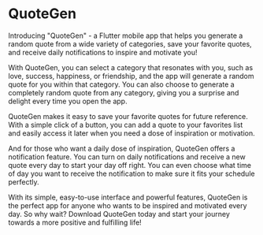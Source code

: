 # QuoteGen

Introducing "QuoteGen" - a Flutter mobile app that helps you generate a random quote from a wide variety of categories, save your favorite quotes, and receive daily notifications to inspire and motivate you!

With QuoteGen, you can select a category that resonates with you, such as love, success, happiness, or friendship, and the app will generate a random quote for you within that category. You can also choose to generate a completely random quote from any category, giving you a surprise and delight every time you open the app.

QuoteGen makes it easy to save your favorite quotes for future reference. With a simple click of a button, you can add a quote to your favorites list and easily access it later when you need a dose of inspiration or motivation.

And for those who want a daily dose of inspiration, QuoteGen offers a notification feature. You can turn on daily notifications and receive a new quote every day to start your day off right. You can even choose what time of day you want to receive the notification to make sure it fits your schedule perfectly.

With its simple, easy-to-use interface and powerful features, QuoteGen is the perfect app for anyone who wants to be inspired and motivated every day. So why wait? Download QuoteGen today and start your journey towards a more positive and fulfilling life!
